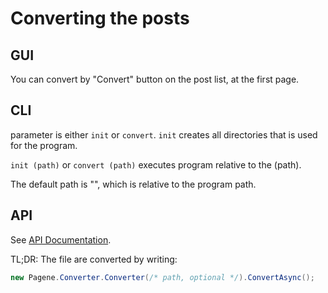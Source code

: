 # Converting the posts
## GUI

You can convert by "Convert" button on the post list, at the first page.

## CLI
parameter is either `init` or `convert`. `init` creates all directories that is used for the program.

`init (path)` or `convert (path)` executes program relative to the (path).

The default path is "", which is relative to the program path.

## API

See [API Documentation](../api/Pagene.Converter.Converter.html).

TL;DR: The file are converted by writing:

```csharp
new Pagene.Converter.Converter(/* path, optional */).ConvertAsync();
```